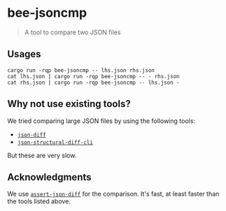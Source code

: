 # bee-jsoncmp

> A tool to compare two JSON files

## Usages

```shell
cargo run -rqp bee-jsoncmp -- lhs.json rhs.json
cat lhs.json | cargo run -rqp bee-jsoncmp -- - rhs.json
cat rhs.json | cargo run -rqp bee-jsoncmp -- lhs.json -
```

## Why not use existing tools?

We tried comparing large JSON files by using the following tools:

* [`json-diff`]
* [`json-structural-diff-cli`]

But these are very slow.

## Acknowledgments

We use [`assert-json-diff`] for the comparison.  It's fast, at least faster than the tools listed
above.

[`json-diff`]: https://www.npmjs.com/package/json-diff
[`json-structural-diff-cli`]: https://crates.io/crates/json-structural-diff-cli
[`assert-json-diff`]: https://crates.io/crates/assert-json-diff
